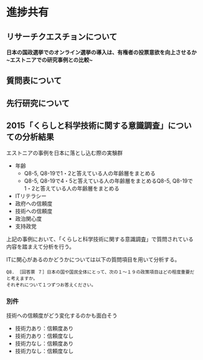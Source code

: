 # 進捗共有

## リサーチクエスチョンについて

**日本の国政選挙でのオンライン選挙の導入は、有権者の投票意欲を向上させるか　~エストニアでの研究事例との比較~**

## 質問表について

## 先行研究について

## 2015「くらしと科学技術に関する意識調査」についての分析結果

エストニアの事例を日本に落とし込む際の実験群

- 年齢
  - Q8-5, Q8-19で1・2と答えている人の年齢層をまとめる
  - Q8-5, Q8-19で4・5と答えている人の年齢層をまとめるQ8-5, Q8-19で1・2と答えている人の年齢層をまとめる
- ITリテラシー
- 政府への信頼度
- 技術への信頼度
- 政治関心度
- 支持政党

上記の事例において、「くらしと科学技術に関する意識調査」で質問されている内容を踏まえて分析を行う。

ITに関心があるのかどうかについては以下の質問項目を用いて分析する。

```text
Q8. ［回答票 ７］日本の国や国民全体にとって、次の１～１９の政策項目はどの程度重要だと考えますか。
それぞれについて１つずつお答えください。
```




### 別件

技術への信頼度がどう変化するのかも面白そう

- 技術力あり：信頼度あり
- 技術力あり：信頼度なし
- 技術力なし：信頼度あり
- 技術力なし：信頼度なし
